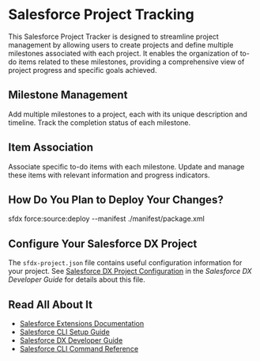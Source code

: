 # Salesforce Project Tracking

This Salesforce Project Tracker is designed to streamline project management by allowing users to create projects and define multiple milestones associated with each project. It enables the organization of to-do items related to these milestones, providing a comprehensive view of project progress and specific goals achieved.

## Milestone Management

Add multiple milestones to a project, each with its unique description and timeline.
Track the completion status of each milestone.

## Item Association

Associate specific to-do items with each milestone.
Update and manage these items with relevant information and progress indicators.

## How Do You Plan to Deploy Your Changes?

sfdx force:source:deploy --manifest ./manifest/package.xml

## Configure Your Salesforce DX Project

The `sfdx-project.json` file contains useful configuration information for your project. See [Salesforce DX Project Configuration](https://developer.salesforce.com/docs/atlas.en-us.sfdx_dev.meta/sfdx_dev/sfdx_dev_ws_config.htm) in the _Salesforce DX Developer Guide_ for details about this file.

## Read All About It

- [Salesforce Extensions Documentation](https://developer.salesforce.com/tools/vscode/)
- [Salesforce CLI Setup Guide](https://developer.salesforce.com/docs/atlas.en-us.sfdx_setup.meta/sfdx_setup/sfdx_setup_intro.htm)
- [Salesforce DX Developer Guide](https://developer.salesforce.com/docs/atlas.en-us.sfdx_dev.meta/sfdx_dev/sfdx_dev_intro.htm)
- [Salesforce CLI Command Reference](https://developer.salesforce.com/docs/atlas.en-us.sfdx_cli_reference.meta/sfdx_cli_reference/cli_reference.htm)
